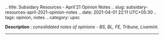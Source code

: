 .. title: Subsidary Resources - April'21 Opinion Notes
.. slug: subsidary-resources-april-2021-opinion-notes
.. date: 2021-04-01 22:11 UTC+05:30
.. tags: opinion, notes
.. category: upsc

**Description** : *consolidated notes of opinions - BS, BL, FE, Tribune, Livemint.*

***
<!-- TEASER_END -->